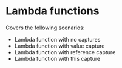 # Lambda functions

Covers the following scenarios:
- Lambda function with no captures
- Lambda function with value capture
- Lambda function with reference capture
- Lambda function with this capture